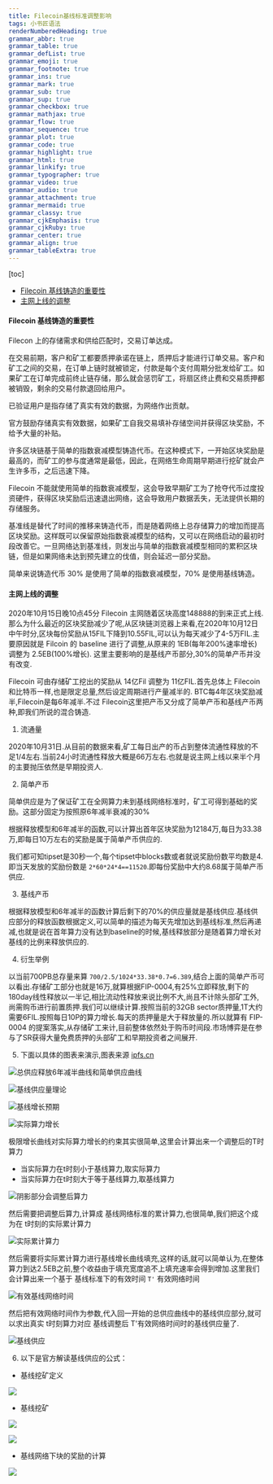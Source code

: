 ```yaml
---
title: Filecoin基线标准调整影响
tags: 小书匠语法
renderNumberedHeading: true
grammar_abbr: true
grammar_table: true
grammar_defList: true
grammar_emoji: true
grammar_footnote: true
grammar_ins: true
grammar_mark: true
grammar_sub: true
grammar_sup: true
grammar_checkbox: true
grammar_mathjax: true
grammar_flow: true
grammar_sequence: true
grammar_plot: true
grammar_code: true
grammar_highlight: true
grammar_html: true
grammar_linkify: true
grammar_typographer: true
grammar_video: true
grammar_audio: true
grammar_attachment: true
grammar_mermaid: true
grammar_classy: true
grammar_cjkEmphasis: true
grammar_cjkRuby: true
grammar_center: true
grammar_align: true
grammar_tableExtra: true
---
```


[toc]

* [Filecoin 基线铸造的重要性](#filecoin-%E5%9F%BA%E7%BA%BF%E9%93%B8%E9%80%A0%E7%9A%84%E9%87%8D%E8%A6%81%E6%80%A7)
* [主网上线的调整](#%E4%B8%BB%E7%BD%91%E4%B8%8A%E7%BA%BF%E7%9A%84%E8%B0%83%E6%95%B4)

#### Filecoin 基线铸造的重要性

Filecon 上的存储需求和供给匹配时，交易订单达成。

在交易前期，客户和矿工都要质押承诺在链上，质押后才能进行订单交易。客户和矿工之间的交易，在订单上链时就被锁定，付款是每个支付周期分批发给矿工。如果矿工在订单完成前终止链存储，那么就会惩罚矿工，将扇区终止费和交易质押都被销毁，剩余的交易付款退回给用户。

已验证用户是指存储了真实有效的数据，为网络作出贡献。

官方鼓励存储真实有效数据，如果矿工自我交易填补存储空间并获得区块奖励，不给予大量的补贴。

许多区块链基于简单的指数衰减模型铸造代币。在这种模式下，一开始区块奖励是最高的，而矿工的参与度通常是最低，因此，在网络生命周期早期进行挖矿就会产生许多币，之后迅速下降。

Filecoin 不能就使用简单的指数衰减模型，这会导致早期矿工为了抢夺代币过度投资硬件，获得区块奖励后迅速退出网络，这会导致用户数据丢失，无法提供长期的存储服务。

基准线是替代了时间的推移来铸造代币，而是随着网络上总存储算力的增加而提高区块奖励。这样既可以保留原始指数衰减模型的结构，又可以在网络启动的最初时段改善它。一旦网络达到基准线，则发出与简单的指数衰减模型相同的累积区块链，但是如果网络未达到预先建立的伐值，则会延迟一部分奖励。

简单来说铸造代币 30% 是使用了简单的指数衰减模型，70% 是使用基线铸造。

#### 主网上线的调整

2020年10月15日晚10点45分 Filecoin 主网随着区块高度148888的到来正式上线.那么为什么最近的区块奖励减少了呢,从区块链浏览器上来看,在2020年10月12日中午时分,区块每份奖励从15FIL下降到10.55FIL,可以认为每天减少了4-5万FIL.主要原因就是 Filcoin 的 baseline 进行了调整,从原来的 1EB(每年200%速率增长) 调整为 2.5EB(100%增长). 这里主要影响的是基线产币部分,30%的简单产币并没有改变.

Filecoin 可由存储矿工挖出的奖励从 14亿Fil 调整为 11亿FIL.首先总体上 Filecoin 和比特币一样,也是限定总量,然后设定周期进行产量减半的. BTC每4年区块奖励减半,Filecoin是每6年减半.不过 Filecoin这里把产币又分成了简单产币和基线产币两种,即我们所说的混合铸造.

1. 流通量

2020年10月31日.从目前的数据来看,矿工每日出产的币占到整体流通性释放的不足1/4左右.当前24小时流通性释放大概是66万左右.也就是说主网上线以来半个月的主要抛压依然是早期投资人.

2. 简单产币

简单供应是为了保证矿工在全网算力未到基线网络标准时，矿工可得到基础的奖励。这部分固定为按照原6年减半衰减的30%

根据释放模型和6年减半的函数,可以计算出首年区块奖励为12184万,每日为33.38万,即每日10万左右的奖励是属于简单产币供应的.

我们都可知tipset是30秒一个,每个tipset中blocks数或者就说奖励份数平均数是4.即当天发放的奖励份数是 `2*60*24*4==11520`.即每份奖励中大约8.68属于简单产币供应.

3. 基线产币

根据释放模型和6年减半的函数计算后剩下的70%的供应量就是基线供应.基线供应部分的释放函数根据定义,可以简单的描述为每天先增加达到基线标准,然后再递减,也就是说在首年算力没有达到baseline的时候,基线释放部分是随着算力增长对基线的比例来释放供应的.

4. 衍生举例

以当前700PB总存量来算 `700/2.5/1024*33.38*0.7=6.389`,结合上面的简单产币可以看出.存储矿工部分也就是16万,就算根据FIP-0004,有25%立即释放,剩下的180day线性释放以一半记,相比流动性释放来说比例不大,尚且不计除头部矿工外,尚需购币进行前置质押.我们可以继续计算.按照当前的32GB sector质押量,1T大约需要6FIL.按照每日10P的算力增长.每天的质押量是大于释放量的.所以就算有 FIP-0004 的提案落实,从存储矿工来计,目前整体依然处于购币时间段.市场博弈是在参与了SR获得大量免费质押的头部矿工和早期投资者之间展开.

5. 下面以具体的图表来演示,图表来源 [ipfs.cn](https://ipfs.cn/news/info-101285.html)

![总供应释放6年减半曲线和简单供应曲线](https://raw.githubusercontent.com/OliverRen/olili_blog_img/master/Filecoin基线标准调整影响/20201031/1604112724886.png)

![基线供应量理论](https://raw.githubusercontent.com/OliverRen/olili_blog_img/master/Filecoin基线标准调整影响/20201031/1604112773917.png)

![基线增长预期](https://raw.githubusercontent.com/OliverRen/olili_blog_img/master/Filecoin基线标准调整影响/20201031/1604112794600.png)

![实际算力增长](https://raw.githubusercontent.com/OliverRen/olili_blog_img/master/Filecoin基线标准调整影响/20201031/1604112808553.png)

极限增长曲线对实际算力增长的约束其实很简单,这里会计算出来一个调整后的T时算力

- 当实际算力在t时刻小于基线算力,取实际算力
- 当实际算力在t时刻大于等于基线算力,取基线算力

![阴影部分会调整后算力](https://raw.githubusercontent.com/OliverRen/olili_blog_img/master/Filecoin基线标准调整影响/20201031/1604112927447.png)

然后需要把调整后算力,计算成 基线网络标准的累计算力,也很简单,我们把这个成为在 t时刻的实际累计算力

![实际累计算力](https://raw.githubusercontent.com/OliverRen/olili_blog_img/master/Filecoin基线标准调整影响/20201031/1604113026251.png)

然后需要将实际累计算力进行基线增长曲线填充,这样的话,就可以简单认为,在整体算力到达2.5EB之前,整个收益由于填充宽度追不上填充速率会得到增加.这里我们会计算出来一个基于 基线标准下的有效时间 `T'` 有效网络时间

![有效基线网络时间](https://raw.githubusercontent.com/OliverRen/olili_blog_img/master/Filecoin基线标准调整影响/20201031/1604113140051.png)

然后把有效网络时间作为参数,代入回一开始的总供应曲线中的基线供应部分,就可以求出真实 t时刻算力对应 基线调整后 T'有效网络时间时的基线供应量了.

![基线供应](https://raw.githubusercontent.com/OliverRen/olili_blog_img/master/Filecoin基线标准调整影响/20201031/1604113217072.png)

6. 以下是官方解读基线供应的公式：

- 基线挖矿定义

![](https://raw.githubusercontent.com/OliverRen/olili_blog_img/master/Filecoin基线标准调整影响/20201031/13110310291-d6feb983-9601-4b86-9a93-f663d8ef5b68.jpg)

- 基线挖矿

![](https://raw.githubusercontent.com/OliverRen/olili_blog_img/master/Filecoin基线标准调整影响/20201031/13110310380-6f981339-bd7d-447a-8d85-76d2b75871c2.jpg)

![](https://raw.githubusercontent.com/OliverRen/olili_blog_img/master/Filecoin基线标准调整影响/20201031/13110310455-af66451f-8fd9-4dfa-ae7e-444e7d7c7dfa.jpg)

- 基线网络下块的奖励的计算

![](https://raw.githubusercontent.com/OliverRen/olili_blog_img/master/Filecoin基线标准调整影响/20201031/13110310528-7623c5cd-1246-4d49-b0e3-2c9cbb9aa609.jpg)
